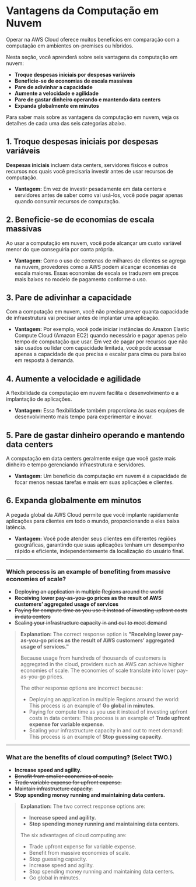 # Vantagens da Computação em Nuvem

Operar na AWS Cloud oferece muitos benefícios em comparação com a computação em ambientes on-premises ou híbridos.

Nesta seção, você aprenderá sobre seis vantagens da computação em nuvem:

- **Troque despesas iniciais por despesas variáveis**
- **Beneficie-se de economias de escala massivas**
- **Pare de adivinhar a capacidade**
- **Aumente a velocidade e agilidade**
- **Pare de gastar dinheiro operando e mantendo data centers**
- **Expanda globalmente em minutos**

Para saber mais sobre as vantagens da computação em nuvem, veja os detalhes de cada uma das seis categorias abaixo.

## 1. Troque despesas iniciais por despesas variáveis

**Despesas iniciais** incluem data centers, servidores físicos e outros recursos nos quais você precisaria investir antes de usar recursos de computação.

- **Vantagem:** Em vez de investir pesadamente em data centers e servidores antes de saber como vai usá-los, você pode pagar apenas quando consumir recursos de computação.

## 2. Beneficie-se de economias de escala massivas

Ao usar a computação em nuvem, você pode alcançar um custo variável menor do que conseguiria por conta própria.

- **Vantagem:** Como o uso de centenas de milhares de clientes se agrega na nuvem, provedores como a AWS podem alcançar economias de escala maiores. Essas economias de escala se traduzem em preços mais baixos no modelo de pagamento conforme o uso.

## 3. Pare de adivinhar a capacidade

Com a computação em nuvem, você não precisa prever quanta capacidade de infraestrutura vai precisar antes de implantar uma aplicação.

- **Vantagem:** Por exemplo, você pode iniciar instâncias do Amazon Elastic Compute Cloud (Amazon EC2) quando necessário e pagar apenas pelo tempo de computação que usar. Em vez de pagar por recursos que não são usados ou lidar com capacidade limitada, você pode acessar apenas a capacidade de que precisa e escalar para cima ou para baixo em resposta à demanda.

## 4. Aumente a velocidade e agilidade

A flexibilidade da computação em nuvem facilita o desenvolvimento e a implantação de aplicações.

- **Vantagem:** Essa flexibilidade também proporciona às suas equipes de desenvolvimento mais tempo para experimentar e inovar.

## 5. Pare de gastar dinheiro operando e mantendo data centers

A computação em data centers geralmente exige que você gaste mais dinheiro e tempo gerenciando infraestrutura e servidores.

- **Vantagem:** Um benefício da computação em nuvem é a capacidade de focar menos nessas tarefas e mais em suas aplicações e clientes.

## 6. Expanda globalmente em minutos

A pegada global da AWS Cloud permite que você implante rapidamente aplicações para clientes em todo o mundo, proporcionando a eles baixa latência.

- **Vantagem:** Você pode atender seus clientes em diferentes regiões geográficas, garantindo que suas aplicações tenham um desempenho rápido e eficiente, independentemente da localização do usuário final.

---

### Which process is an example of benefiting from massive economies of scale?

- ~~Deploying an application in multiple Regions around the world~~
- **Receiving lower pay-as-you-go prices as the result of AWS customers’ aggregated usage of services**
- ~~Paying for compute time as you use it instead of investing upfront costs in data centers~~
- ~~Scaling your infrastructure capacity in and out to meet demand~~

> **Explanation:**
> The correct response option is **"Receiving lower pay-as-you-go prices as the result of AWS customers’ aggregated usage of services."**
>
> Because usage from hundreds of thousands of customers is aggregated in the cloud, providers such as AWS can achieve higher economies of scale. The economies of scale translate into lower pay-as-you-go prices.
>
> The other response options are incorrect because:
>
> - Deploying an application in multiple Regions around the world: This process is an example of **Go global in minutes**.
> - Paying for compute time as you use it instead of investing upfront costs in data centers: This process is an example of **Trade upfront expense for variable expense**.
> - Scaling your infrastructure capacity in and out to meet demand: This process is an example of **Stop guessing capacity**.

---

### What are the benefits of cloud computing? (Select TWO.)

- **Increase speed and agility.**
- ~~Benefit from smaller economies of scale.~~
- ~~Trade variable expense for upfront expense.~~
- ~~Maintain infrastructure capacity.~~
- **Stop spending money running and maintaining data centers.**

> **Explanation:**
> The two correct response options are:
>
> - **Increase speed and agility.**
> - **Stop spending money running and maintaining data centers.**
>
> The six advantages of cloud computing are:
>
> - Trade upfront expense for variable expense.
> - Benefit from massive economies of scale.
> - Stop guessing capacity.
> - Increase speed and agility.
> - Stop spending money running and maintaining data centers.
> - Go global in minutes.

